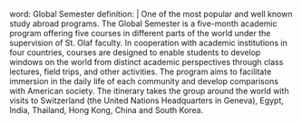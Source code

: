 word: Global Semester
definition: |
  One of the most popular and well known study abroad programs. The Global Semester is a five-month academic program offering five courses in different parts of the world under the supervision of St. Olaf faculty. In cooperation with academic institutions in four countries, courses are designed to enable students to develop windows on the world from distinct academic perspectives through class lectures, field trips, and other activities. The program aims to facilitate immersion in the daily life of each community and develop comparisons with American society. The itinerary takes the group around the world with visits to Switzerland (the United Nations Headquarters in Geneva), Egypt, India, Thailand, Hong Kong, China and South Korea.
